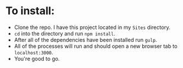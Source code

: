 # To install:  
- Clone the repo. I have this project located in my `Sites` directory.
- `cd` into the directory and run `npm install`.
- After all of the dependencies have been installed run `gulp`.
- All of the processes will run and should open a new browser tab to `localhost:3000`.
- You're good to go.
